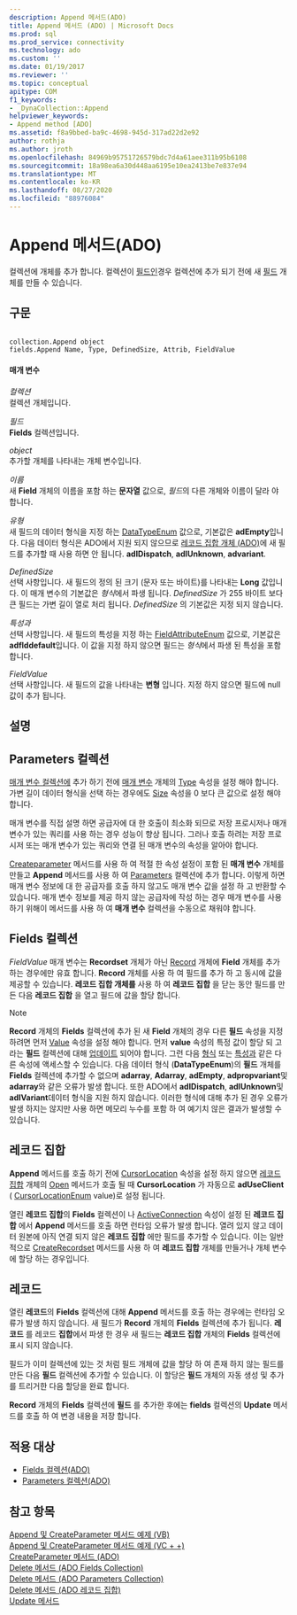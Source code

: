 ```yaml
---
description: Append 메서드(ADO)
title: Append 메서드 (ADO) | Microsoft Docs
ms.prod: sql
ms.prod_service: connectivity
ms.technology: ado
ms.custom: ''
ms.date: 01/19/2017
ms.reviewer: ''
ms.topic: conceptual
apitype: COM
f1_keywords:
- _DynaCollection::Append
helpviewer_keywords:
- Append method [ADO]
ms.assetid: f8a9bbed-ba9c-4698-945d-317ad22d2e92
author: rothja
ms.author: jroth
ms.openlocfilehash: 84969b95751726579bdc7d4a61aee311b95b6108
ms.sourcegitcommit: 18a98ea6a30d448aa6195e10ea2413be7e837e94
ms.translationtype: MT
ms.contentlocale: ko-KR
ms.lasthandoff: 08/27/2020
ms.locfileid: "88976084"
---
```

# <a name="append-method-ado"></a>Append 메서드(ADO)
컬렉션에 개체를 추가 합니다. 컬렉션이 [필드인](./fields-collection-ado.md)경우 컬렉션에 추가 되기 전에 새 [필드](./field-object.md) 개체를 만들 수 있습니다.  
  
## <a name="syntax"></a>구문  
  
```  
  
collection.Append object  
fields.Append Name, Type, DefinedSize, Attrib, FieldValue  
```  
  
#### <a name="parameters"></a>매개 변수  
 *컬렉션*  
 컬렉션 개체입니다.  
  
 *필드*  
 **Fields** 컬렉션입니다.  
  
 *object*  
 추가할 개체를 나타내는 개체 변수입니다.  
  
 *이름*  
 새 **Field** 개체의 이름을 포함 하는 **문자열** 값으로, *필드*의 다른 개체와 이름이 달라 야 합니다.  
  
 *유형*  
 새 필드의 데이터 형식을 지정 하는 [DataTypeEnum](./datatypeenum.md) 값으로, 기본값은 **adEmpty**입니다. 다음 데이터 형식은 ADO에서 지원 되지 않으므로 [레코드 집합 개체 (ADO)](./recordset-object-ado.md)에 새 필드를 추가할 때 사용 하면 안 됩니다. **adIDispatch**, **adIUnknown**, **advariant**.  
  
 *DefinedSize*  
 선택 사항입니다. 새 필드의 정의 된 크기 (문자 또는 바이트)를 나타내는 **Long** 값입니다. 이 매개 변수의 기본값은 *형식*에서 파생 됩니다. *DefinedSize* 가 255 바이트 보다 큰 필드는 가변 길이 열로 처리 됩니다. *DefinedSize* 의 기본값은 지정 되지 않습니다.  
  
 *특성과*  
 선택 사항입니다. 새 필드의 특성을 지정 하는 [FieldAttributeEnum](./fieldattributeenum.md) 값으로, 기본값은 **adflddefault**입니다. 이 값을 지정 하지 않으면 필드는 *형식*에서 파생 된 특성을 포함 합니다.  
  
 *FieldValue*  
 선택 사항입니다. 새 필드의 값을 나타내는 **변형** 입니다. 지정 하지 않으면 필드에 null 값이 추가 됩니다.  
  
## <a name="remarks"></a>설명  
  
## <a name="parameters-collection"></a>Parameters 컬렉션  
 [매개 변수 컬렉션에](./parameters-collection-ado.md) 추가 하기 전에 [매개 변수](./parameter-object.md) 개체의 [Type](./type-property-ado.md) 속성을 설정 해야 합니다. 가변 길이 데이터 형식을 선택 하는 경우에도 [Size](./size-property-ado-parameter.md) 속성을 0 보다 큰 값으로 설정 해야 합니다.  
  
 매개 변수를 직접 설명 하면 공급자에 대 한 호출이 최소화 되므로 저장 프로시저나 매개 변수가 있는 쿼리를 사용 하는 경우 성능이 향상 됩니다. 그러나 호출 하려는 저장 프로시저 또는 매개 변수가 있는 쿼리와 연결 된 매개 변수의 속성을 알아야 합니다.  
  
 [Createparameter](./createparameter-method-ado.md) 메서드를 사용 하 여 적절 한 속성 설정이 포함 된 **매개 변수** 개체를 만들고 **Append** 메서드를 사용 하 여 [Parameters](./parameters-collection-ado.md) 컬렉션에 추가 합니다. 이렇게 하면 매개 변수 정보에 대 한 공급자를 호출 하지 않고도 매개 변수 값을 설정 하 고 반환할 수 있습니다. 매개 변수 정보를 제공 하지 않는 공급자에 작성 하는 경우 매개 변수를 사용 하기 위해이 메서드를 사용 하 여 **매개 변수** 컬렉션을 수동으로 채워야 합니다.  
  
## <a name="fields-collection"></a>Fields 컬렉션  
 *FieldValue* 매개 변수는 **Recordset** 개체가 아닌 [Record](./record-object-ado.md) 개체에 **Field** 개체를 추가 하는 경우에만 유효 합니다. **Record** 개체를 사용 하 여 필드를 추가 하 고 동시에 값을 제공할 수 있습니다. **레코드 집합 개체를** 사용 하 여 **레코드 집합** 을 닫는 동안 필드를 만든 다음 **레코드 집합** 을 열고 필드에 값을 할당 합니다.  
  
> [!NOTE]
>  **Record** 개체의 **Fields** 컬렉션에 추가 된 새 **Field** 개체의 경우 다른 **필드** 속성을 지정 하려면 먼저 [Value](./value-property-ado.md) 속성을 설정 해야 합니다. 먼저 **value** 속성의 특정 값이 할당 되 고 라는 **필드** 컬렉션에 대해 [업데이트](./update-method.md) 되어야 합니다. 그런 다음 [형식](./type-property-ado.md) 또는 [특성과](./attributes-property-ado.md) 같은 다른 속성에 액세스할 수 있습니다. 다음 데이터 형식 (**DataTypeEnum**)의 **필드** 개체를 **Fields** 컬렉션에 추가할 수 없으며 **adarray**, **Adarray**, **adEmpty**, **adpropvariant**및 **adarray**와 같은 오류가 발생 합니다. 또한 ADO에서 **adIDispatch**, **adIUnknown**및 **adIVariant**데이터 형식을 지원 하지 않습니다. 이러한 형식에 대해 추가 된 경우 오류가 발생 하지는 않지만 사용 하면 메모리 누수를 포함 하 여 예기치 않은 결과가 발생할 수 있습니다.  
  
## <a name="recordset"></a>레코드 집합  
 **Append** 메서드를 호출 하기 전에 [CursorLocation](./cursorlocation-property-ado.md) 속성을 설정 하지 않으면 [레코드 집합](./recordset-object-ado.md) 개체의 [Open](./open-method-ado-recordset.md) 메서드가 호출 될 때 **CursorLocation** 가 자동으로 **adUseClient** ( [CursorLocationEnum](./cursorlocationenum.md) value)로 설정 됩니다.  
  
 열린 **레코드 집합**의 **Fields** 컬렉션이 나 [ActiveConnection](./activeconnection-property-ado.md) 속성이 설정 된 **레코드 집합** 에서 **Append** 메서드를 호출 하면 런타임 오류가 발생 합니다. 열려 있지 않고 데이터 원본에 아직 연결 되지 않은 **레코드 집합** 에만 필드를 추가할 수 있습니다. 이는 일반적으로 [CreateRecordset](../rds-api/createrecordset-method-rds.md) 메서드를 사용 하 여 **레코드 집합** 개체를 만들거나 개체 변수에 할당 하는 경우입니다.  
  
## <a name="record"></a>레코드  
 열린 **레코드**의 **Fields** 컬렉션에 대해 **Append** 메서드를 호출 하는 경우에는 런타임 오류가 발생 하지 않습니다. 새 필드가 **Record** 개체의 **Fields** 컬렉션에 추가 됩니다. **레코드** 를 레코드 **집합**에서 파생 한 경우 새 필드는 **레코드 집합** 개체의 **Fields** 컬렉션에 표시 되지 않습니다.  
  
 필드가 이미 컬렉션에 있는 것 처럼 필드 개체에 값을 할당 하 여 존재 하지 않는 필드를 만든 다음 **필드** 컬렉션에 추가할 수 있습니다. 이 할당은 **필드** 개체의 자동 생성 및 추가를 트리거한 다음 할당을 완료 합니다.  
  
 **Record** 개체의 **Fields** 컬렉션에 **필드** 를 추가한 후에는 **fields** 컬렉션의 **Update** 메서드를 호출 하 여 변경 내용을 저장 합니다.  
  
## <a name="applies-to"></a>적용 대상  
  
- [Fields 컬렉션(ADO)](./fields-collection-ado.md)  
- [Parameters 컬렉션(ADO)](./parameters-collection-ado.md)  
  
## <a name="see-also"></a>참고 항목  
 [Append 및 CreateParameter 메서드 예제 (VB)](./append-and-createparameter-methods-example-vb.md)   
 [Append 및 CreateParameter 메서드 예제 (VC + +)](./append-and-createparameter-methods-example-vc.md)   
 [CreateParameter 메서드 (ADO)](./createparameter-method-ado.md)   
 [Delete 메서드 (ADO Fields Collection)](./delete-method-ado-fields-collection.md)   
 [Delete 메서드 (ADO Parameters Collection)](./delete-method-ado-parameters-collection.md)   
 [Delete 메서드 (ADO 레코드 집합)](./delete-method-ado-recordset.md)   
 [Update 메서드](./update-method.md)